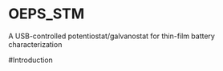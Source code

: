 # OEPS_STM
A USB-controlled potentiostat/galvanostat for thin-film battery characterization

#Introduction



